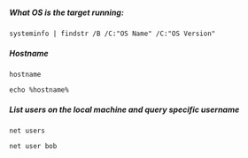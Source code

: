 ##### What OS is the target running:
`systeminfo | findstr /B /C:"OS Name" /C:"OS Version"`

##### Hostname
`hostname`

`echo %hostname%`

##### List users on the local machine and query specific username
`net users`

`net user bob`


##### 

##### 

##### 

##### 

##### 

##### 

##### 

##### 

##### 

##### 

